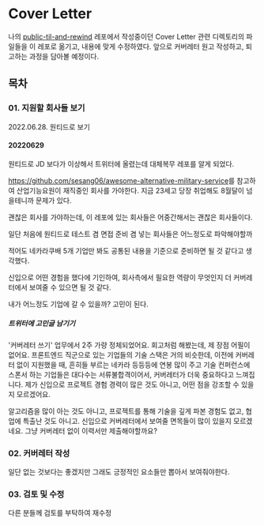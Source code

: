 # Cover Letter

나의 [public-til-and-rewind](https://github.com/koremp/public-til-and-rewind) 레포에서 작성중이던 Cover Letter 관련 디렉토리의 파일들을 이 레포로 옮기고, 내용에 맞게 수정하였다. 앞으로 커버레터 원고 작성하고, 퇴고하는 과정을 담아볼 예정이다.

## 목차

### 01. 지원할 회사들 보기

2022.06.28. 원티드로 보기

#### 20220629

원티드로 JD 보다가 이상해서 트위터에 올렸는데 대체복무 레포를 알게 되었다.

<https://github.com/sesang06/awesome-alternative-military-service>를 참고하여 산업기능요원이 재직중인 회사를 가야한다. 지금 23세고 당장 취업해도 8월달이 넘을테니까 문제가 있다.

괜찮은 회사를 가야하는데, 이 레포에 있는 회사들은 어중간해서는 괜찮은 회사들이다.

일단 처음에 원티드로 테스트 겸 면접 준비 겸 넣는 회사들은 어느정도로 파악해야할까

적어도 네카라쿠배 5개 기업만 봐도 공통된 내용을 기준으로 준비하면 될 것 같다고 생각했다.

신입으로 어떤 경험을 했다에 기인하여, 회사측에서 필요한 역량이 무엇인지 더 커버레터에서 보여줄 수 있으면 될 것 같다.

내가 어느정도 기업에 갈 수 있을까? 고민이 된다.

##### 트위터에 고민글 남기기

'커버레터 쓰기' 업무에서 2주 가량 정체되었어요. 회고처럼 해봤는데, 제 장점 어필이 없어요.
프론트엔드 직군으로 있는 기업들의 기술 스택은 거의 비슷한데, 이전에 커버레터 없이 지원했을 때, 흔히들 부르는 네카라 등등등에 연봉 많이 주고 기술 컨퍼런스에 스폰서 하는 기업들은 대다수는 서류불합격이어서, 커버레터가 더욱 중요하다고 느껴집니다.
제가 신입으로 프로젝트 경험 경력이 많은 것도 아니고, 어떤 점을 강조할 수 있을지 모르겠어요.

알고리즘을 많이 아는 것도 아니고, 프로젝트를 통해 기술을 깊게 파본 경험도 없고, 협업에 특출난 것도 아니고. 신입으로 커버레터에서 보여줄 면목들이 많이 있을지 모르겠네요. 그냥 커버레터 없이 이력서만 제출해야할까요?

### 02. 커버레터 작성

일단 없는 것보다는 좋겠지만 그래도 긍정적인 요소들만 뽑아서 보여줘야한다.

### 03. 검토 및 수정

다른 분들께 검토를 부탁하여 재수정
